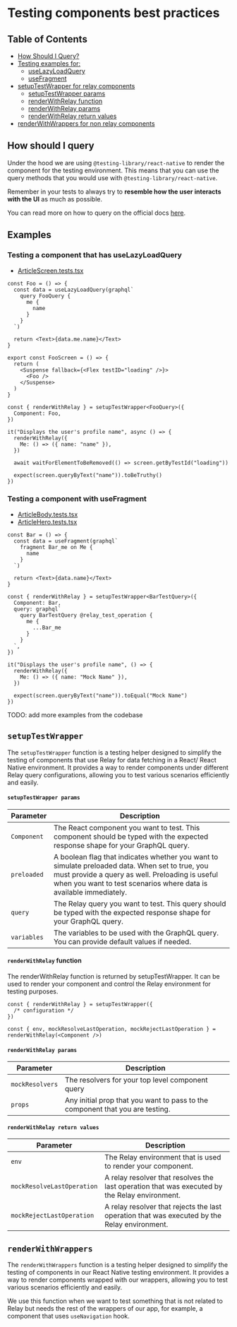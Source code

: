 # Testing components best practices

## Table of Contents

- [How Should I Query?](#how-should-i-query)
- [Testing examples for:](#examples)
  - [useLazyLoadQuery](#testing-a-component-that-has-uselazyloadquery)
  - [useFragment](#testing-a-component-with-usefragment)
- [setupTestWrapper for relay components](#setuptestwrapper)
  - [setupTestWrapper params](#setuptestwrapper-params)
  - [renderWithRelay function](#renderwithrelay-function)
  - [renderWithRelay params](#renderwithrelay-params)
  - [renderWithRelay return values](#renderwithrelay-return-values)
- [renderWithWrappers for non relay components](#renderwithwrappers)

## How should I query

Under the hood we are using `@testing-library/react-native` to render the component for the testing environment. This means that you can use the query methods that you would use with `@testing-library/react-native`.

Remember in your tests to always try to **resemble how the user interacts with the UI** as much as possible.

You can read more on how to query on the official docs [here](https://callstack.github.io/react-native-testing-library/docs/how-should-i-query).

## Examples

### Testing a component that has useLazyLoadQuery

- [ArticleScreen.tests.tsx](/src/app/Scenes/Article/__tests__/ArticleScreen.tests.tsx)

```tsx
const Foo = () => {
  const data = useLazyLoadQuery(graphql`
    query FooQuery {
      me {
        name
      }
    }
  `)

  return <Text>{data.me.name}</Text>
}

export const FooScreen = () => {
  return (
    <Suspense fallback={<Flex testID="loading" />}>
      <Foo />
    </Suspense>
  )
}

const { renderWithRelay } = setupTestWrapper<FooQuery>({
  Component: Foo,
})

it("Displays the user's profile name", async () => {
  renderWithRelay({
    Me: () => ({ name: "name" }),
  })

  await waitForElementToBeRemoved(() => screen.getByTestId("loading"))

  expect(screen.queryByText("name")).toBeTruthy()
})
```

### Testing a component with useFragment

- [ArticleBody.tests.tsx](/src/app/Scenes/Article/Components/__tests__/ArticleBody.tests.tsx)
- [ArticleHero.tests.tsx](/src/app/Scenes/Article/Components/__tests__/ArticleHero.tests.tsx)

```tsx
const Bar = () => {
  const data = useFragment(graphql`
    fragment Bar_me on Me {
      name
    }
  `)

  return <Text>{data.name}</Text>
}

const { renderWithRelay } = setupTestWrapper<BarTestQuery>({
  Component: Bar,
  query: graphql`
    query BarTestQuery @relay_test_operation {
      me {
        ...Bar_me
      }
    }
  `,
})

it("Displays the user's profile name", () => {
  renderWithRelay({
    Me: () => ({ name: "Mock Name" }),
  })

  expect(screen.queryByText("name")).toEqual("Mock Name")
})
```

TODO: add more examples from the codebase

## `setupTestWrapper`

The `setupTestWrapper` function is a testing helper designed to simplify the testing of components that use Relay for data fetching in a React/ React Native environment. It provides a way to render components under different Relay query configurations, allowing you to test various scenarios efficiently and easily.

#### `setupTestWrapper params`

| Parameter   | Description                                                                                                                                                                                                              |
| ----------- | ------------------------------------------------------------------------------------------------------------------------------------------------------------------------------------------------------------------------ |
| `Component` | The React component you want to test. This component should be typed with the expected response shape for your GraphQL query.                                                                                            |
| `preloaded` | A boolean flag that indicates whether you want to simulate preloaded data. When set to true, you must provide a query as well. Preloading is useful when you want to test scenarios where data is available immediately. |
| `query`     | The Relay query you want to test. This query should be typed with the expected response shape for your GraphQL query.                                                                                                    |
| `variables` | The variables to be used with the GraphQL query. You can provide default values if needed.                                                                                                                               |

#### `renderWithRelay` function

The renderWithRelay function is returned by setupTestWrapper. It can be used to render your component and control the Relay environment for testing purposes.

```tsx
const { renderWithRelay } = setupTestWrapper({
  /* configuration */
})

const { env, mockResolveLastOperation, mockRejectLastOperation } = renderWithRelay(<Component />)
```

#### `renderWithRelay params`

| Parameter       | Description                                                                   |
| --------------- | ----------------------------------------------------------------------------- |
| `mockResolvers` | The resolvers for your top level component query                              |
| `props`         | Any initial prop that you want to pass to the component that you are testing. |

#### `renderWithRelay return values`

| Parameter                  | Description                                                                                   |
| -------------------------- | --------------------------------------------------------------------------------------------- |
| `env`                      | The Relay environment that is used to render your component.                                  |
| `mockResolveLastOperation` | A relay resolver that resolves the last operation that was executed by the Relay environment. |
| `mockRejectLastOperation`  | A relay resolver that rejects the last operation that was executed by the Relay environment.  |

## `renderWithWrappers`

The `renderWithWrappers` function is a testing helper designed to simplify the testing of components in our React Native testing environment. It provides a way to render components wrapped with our wrappers, allowing you to test various scenarios efficiently and easily.

We use this function when we want to test something that is not related to Relay but needs the rest of the wrappers of our app, for example, a component that uses `useNavigation` hook.
